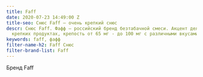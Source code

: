 ```yaml
---
title: Faff
date: 2020-07-23 14:49:00 Z
title-seo: Снюс Faff — очень крепкий снюс
descr: Снюс Faff. Фафф — российский бренд безтабачной смеси. Акцент делают на очень
  крепких продуктах, крепость от 65 мг - до 100 мг с различными вкусами.
keywords: faff, фафф
filter-name-h2: Faff Снюс
filter-brand-list: Faff
---
```


Бренд Faff